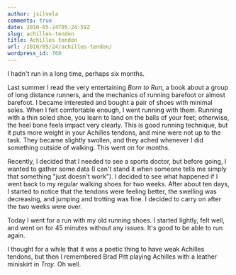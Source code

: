 ```yaml
---
author: jsilvela
comments: true
date: 2010-05-24T05:24:59Z
slug: achilles-tendon
title: Achilles tendon
url: /2010/05/24/achilles-tendon/
wordpress_id: 760
---
```


I hadn't run in a long time, perhaps six months.

Last summer I read the very entertaining _Born to Run_, a book about a group of long distance runners, and the mechanics of running barefoot or almost barefoot. I became interested and bought a pair of shoes with minimal soles. When I felt comfortable enough, I went running with them. Running with a thin soled shoe, you learn to land on the balls of your feet; otherwise, the heel bone feels impact very clearly. This is good running technique, but it puts more weight in your Achilles tendons, and mine were not up to the task. They became slightly swollen, and they ached whenever I did something outside of walking. This went on for months.

Recently, I decided that I needed to see a sports doctor, but before going, I wanted to gather some data (I can't stand it when someone tells me simply that something "just doesn't work"). I decided to see what happened if I went back to my regular walking shoes for two weeks. After about ten days, I started to notice that the tendons were feeling better, the swelling was decreasing, and jumping and trotting was fine. I decided to carry on after the two weeks were over.

Today I went for a run with my old running shoes. I started lightly, felt well, and went on for 45 minutes without any issues. It's good to be able to run again.

I thought for a while that it was a poetic thing to have weak Achilles tendons, but then I remembered Brad Pitt playing Achilles with a leather miniskirt in _Troy_. Oh well.
